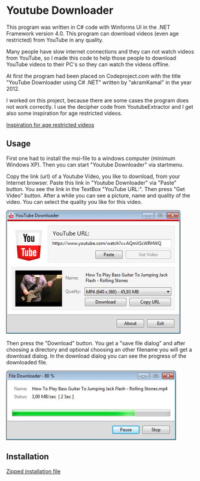# Youtube Downloader

This program was written in C# code with Winforms UI in the .NET Framework version 4.0.
This program can download videos (even age restricted) from YouTube in any quality.

Many people have slow internet connections and they can not watch videos from YouTube, so I made this code to help those people to download YouTube videos to their PC's so they can watch the videos offline.

At first the program had been placed on Codeproject.com with the title "YouTube Downloader using C# .NET" written by "akramKamal" in the year 2012.

I worked on this project, because there are some cases the program does not work correctly. I use the decipher code from YoutubeExtractor and I get also some inspiration for age restricted videos.

[Inspiration for age restricted videos](https://www.quora.com/How-can-I-make-a-YouTube-video-downloader-web-application-from-scratch)

## Usage

First one had to install the msi-file to a windows computer (minimum Windows XP).
Then you can start "Youtube Downloader" via startmenu.

Copy the link (url) of a Youtube Video, you like to download, from your Internet browser.
Paste this link in "Youtube Downloader" via "Paste" button. You see the link in the TextBox "YouTube URL:". Then press "Get Video" button. After a while you can see a picture, name and quality of the video. You can select the quality you like for  this video.

![](./Images/Mainform.jpg)

Then press the "Download" button.
You get a "save file dialog" and after choosing a directory and optional choosing an other filename you will get a download dialog.
In the download dialog you can see the progress of the downloaded file.

![](./Images/DownloadDialog.jpg)

## Installation

[Zipped installation file](https://github.com/harborsiem/YouTubeDownloader/files/1413758/YouTubeDownloader.zip)

